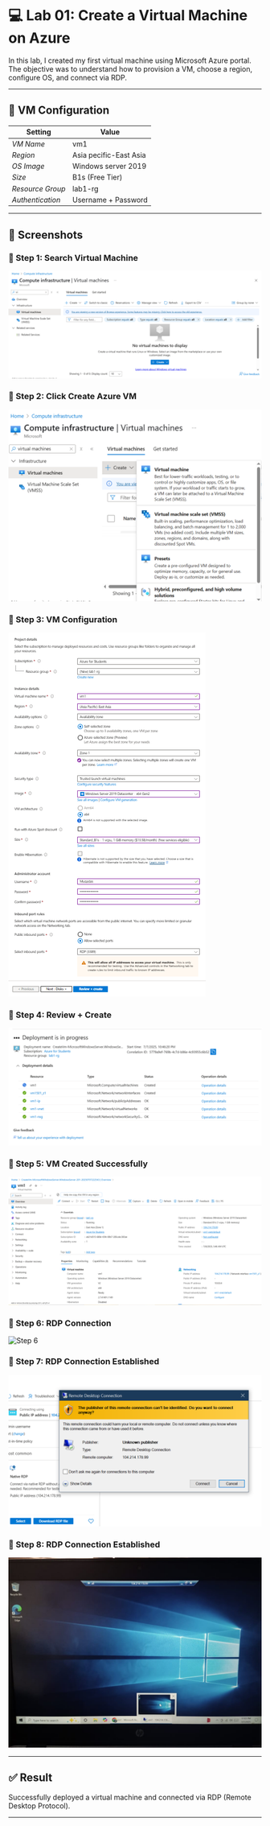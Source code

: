 # 💻 Lab 01: Create a Virtual Machine on Azure

In this lab, I created my first virtual machine using Microsoft Azure portal. The objective was to understand how to provision a VM, choose a region, configure OS, and connect via RDP.

---

## 🔧 VM Configuration

| Setting            | Value                     |
|--------------------|---------------------------|
| *VM Name*          | vm1                       |
| *Region*           | Asia pecific-East Asia    |                         |
| *OS Image*         | Windows server 2019       |
| *Size*             | B1s (Free Tier)           |
| *Resource Group*   | lab1-rg                   |
| *Authentication*   |Username + Password        |

---

## 📸 Screenshots

### 🔹 Step 1: Search Virtual Machine
![Step 1](Step1_vm_search.png)

### 🔹 Step 2: Click Create Azure VM
![Step 2](Step2_create_vm_button.png)

### 🔹 Step 3: VM Configuration
![Step 3](Step3_vm_basic_settings.png)

### 🔹 Step 4: Review + Create
![Step 4](step4_review_created.png)

### 🔹 Step 5: VM Created Successfully
![Step 5](step5_vm_created.png)

### 🔹 Step 6: RDP Connection 
![Step 6](step6_vm_connection.jpg)

### 🔹 Step 7: RDP Connection Established
![Step 7](Step7_vm_RDPconnection.png)
### 🔹 Step 8: RDP Connection Established
![Step 8](step8_Ready_to_use.jpg)

---

## ✅ Result

Successfully deployed a virtual machine and connected via RDP (Remote Desktop Protocol).

---
